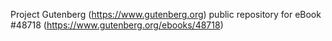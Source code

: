 Project Gutenberg (https://www.gutenberg.org) public repository for eBook #48718 (https://www.gutenberg.org/ebooks/48718)
